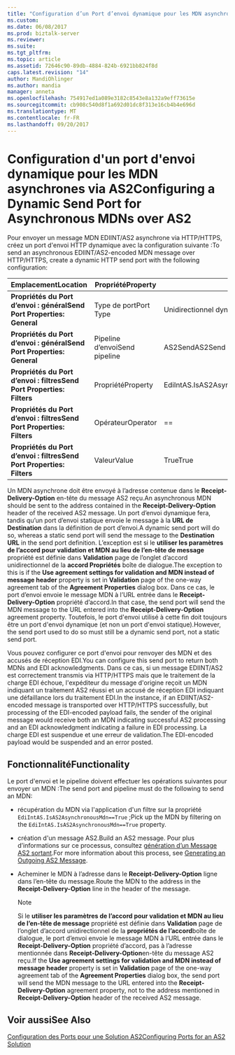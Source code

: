 ```yaml
---
title: "Configuration d’un Port d’envoi dynamique pour les MDN asynchrones via AS2 | Documents Microsoft"
ms.custom: 
ms.date: 06/08/2017
ms.prod: biztalk-server
ms.reviewer: 
ms.suite: 
ms.tgt_pltfrm: 
ms.topic: article
ms.assetid: 72646c90-89db-4884-824b-6921bb824f8d
caps.latest.revision: "14"
author: MandiOhlinger
ms.author: mandia
manager: anneta
ms.openlocfilehash: 754917ed1a089e3182c8543e8a132a9eff73615e
ms.sourcegitcommit: cb908c540d8f1a692d01dc8f313e16cb4b4e696d
ms.translationtype: MT
ms.contentlocale: fr-FR
ms.lasthandoff: 09/20/2017
---
```

# <a name="configuring-a-dynamic-send-port-for-asynchronous-mdns-over-as2"></a><span data-ttu-id="99235-102">Configuration d'un port d'envoi dynamique pour les MDN asynchrones via AS2</span><span class="sxs-lookup"><span data-stu-id="99235-102">Configuring a Dynamic Send Port for Asynchronous MDNs over AS2</span></span>
<span data-ttu-id="99235-103">Pour envoyer un message MDN EDIINT/AS2 asynchrone via HTTP/HTTPS, créez un port d'envoi HTTP dynamique avec la configuration suivante :</span><span class="sxs-lookup"><span data-stu-id="99235-103">To send an asynchronous EDIINT/AS2-encoded MDN message over HTTP/HTTPS, create a dynamic HTTP send port with the following configuration:</span></span>  
  
|<span data-ttu-id="99235-104">Emplacement</span><span class="sxs-lookup"><span data-stu-id="99235-104">Location</span></span>|<span data-ttu-id="99235-105">Propriété</span><span class="sxs-lookup"><span data-stu-id="99235-105">Property</span></span>|<span data-ttu-id="99235-106">Paramètre</span><span class="sxs-lookup"><span data-stu-id="99235-106">Setting</span></span>|  
|--------------|--------------|-------------|  
|<span data-ttu-id="99235-107">**Propriétés du Port d’envoi : général**</span><span class="sxs-lookup"><span data-stu-id="99235-107">**Send Port Properties: General**</span></span>|<span data-ttu-id="99235-108">Type de port</span><span class="sxs-lookup"><span data-stu-id="99235-108">Port Type</span></span>|<span data-ttu-id="99235-109">Unidirectionnel dynamique</span><span class="sxs-lookup"><span data-stu-id="99235-109">Dynamic One-Way</span></span>|  
|<span data-ttu-id="99235-110">**Propriétés du Port d’envoi : général**</span><span class="sxs-lookup"><span data-stu-id="99235-110">**Send Port Properties: General**</span></span>|<span data-ttu-id="99235-111">Pipeline d’envoi</span><span class="sxs-lookup"><span data-stu-id="99235-111">Send pipeline</span></span>|<span data-ttu-id="99235-112">AS2Send</span><span class="sxs-lookup"><span data-stu-id="99235-112">AS2Send</span></span>|  
|<span data-ttu-id="99235-113">**Propriétés du Port d’envoi : filtres**</span><span class="sxs-lookup"><span data-stu-id="99235-113">**Send Port Properties: Filters**</span></span>|<span data-ttu-id="99235-114">Propriété</span><span class="sxs-lookup"><span data-stu-id="99235-114">Property</span></span>|<span data-ttu-id="99235-115">EdiIntAS.IsAS2AsynchronousMdn</span><span class="sxs-lookup"><span data-stu-id="99235-115">EdiIntAS.IsAS2AsynchronousMdn</span></span>|  
|<span data-ttu-id="99235-116">**Propriétés du Port d’envoi : filtres**</span><span class="sxs-lookup"><span data-stu-id="99235-116">**Send Port Properties: Filters**</span></span>|<span data-ttu-id="99235-117">Opérateur</span><span class="sxs-lookup"><span data-stu-id="99235-117">Operator</span></span>|==|  
|<span data-ttu-id="99235-118">**Propriétés du Port d’envoi : filtres**</span><span class="sxs-lookup"><span data-stu-id="99235-118">**Send Port Properties: Filters**</span></span>|<span data-ttu-id="99235-119">Valeur</span><span class="sxs-lookup"><span data-stu-id="99235-119">Value</span></span>|<span data-ttu-id="99235-120">True</span><span class="sxs-lookup"><span data-stu-id="99235-120">True</span></span>|  
  
 <span data-ttu-id="99235-121">Un MDN asynchrone doit être envoyé à l’adresse contenue dans le **Receipt-Delivery-Option** en-tête du message AS2 reçu.</span><span class="sxs-lookup"><span data-stu-id="99235-121">An asynchronous MDN should be sent to the address contained in the **Receipt-Delivery-Option** header of the received AS2 message.</span></span> <span data-ttu-id="99235-122">Un port d’envoi dynamique fera, tandis qu’un port d’envoi statique envoie le message à la **URL de Destination** dans la définition de port d’envoi.</span><span class="sxs-lookup"><span data-stu-id="99235-122">A dynamic send port will do so, whereas a static send port will send the message to the **Destination URL** in the send port definition.</span></span> <span data-ttu-id="99235-123">L’exception est si le **utiliser les paramètres de l’accord pour validation et MDN au lieu de l’en-tête de message** propriété est définie dans **Validation** page de l’onglet d’accord unidirectionnel de la **accord Propriétés** boîte de dialogue.</span><span class="sxs-lookup"><span data-stu-id="99235-123">The exception to this is if the **Use agreement settings for validation and MDN instead of message header** property is set in **Validation** page of the one-way agreement tab of the **Agreement Properties** dialog box.</span></span> <span data-ttu-id="99235-124">Dans ce cas, le port d’envoi envoie le message MDN à l’URL entrée dans le **Receipt-Delivery-Option** propriété d’accord.</span><span class="sxs-lookup"><span data-stu-id="99235-124">In that case, the send port will send the MDN message to the URL entered into the **Receipt-Delivery-Option** agreement property.</span></span> <span data-ttu-id="99235-125">Toutefois, le port d'envoi utilisé à cette fin doit toujours être un port d'envoi dynamique (et non un port d'envoi statique).</span><span class="sxs-lookup"><span data-stu-id="99235-125">However, the send port used to do so must still be a dynamic send port, not a static send port.</span></span>  
  
 <span data-ttu-id="99235-126">Vous pouvez configurer ce port d'envoi pour renvoyer des MDN et des accusés de réception EDI.</span><span class="sxs-lookup"><span data-stu-id="99235-126">You can configure this send port to return both MDNs and EDI acknowledgments.</span></span> <span data-ttu-id="99235-127">Dans ce cas, si un message EDIINT/AS2 est correctement transmis via HTTP/HTTPS mais que le traitement de la charge EDI échoue, l'expéditeur du message d'origine reçoit un MDN indiquant un traitement AS2 réussi et un accusé de réception EDI indiquant une défaillance lors du traitement EDI.</span><span class="sxs-lookup"><span data-stu-id="99235-127">In the instance, if an EDIINT/AS2-encoded message is transported over HTTP/HTTPS successfully, but processing of the EDI-encoded payload fails, the sender of the original message would receive both an MDN indicating successful AS2 processing and an EDI acknowledgment indicating a failure in EDI processing.</span></span> <span data-ttu-id="99235-128">La charge EDI est suspendue et une erreur de validation.</span><span class="sxs-lookup"><span data-stu-id="99235-128">The EDI-encoded payload would be suspended and an error posted.</span></span>  
  
## <a name="functionality"></a><span data-ttu-id="99235-129">Fonctionnalité</span><span class="sxs-lookup"><span data-stu-id="99235-129">Functionality</span></span>  
 <span data-ttu-id="99235-130">Le port d'envoi et le pipeline doivent effectuer les opérations suivantes pour envoyer un MDN :</span><span class="sxs-lookup"><span data-stu-id="99235-130">The send port and pipeline must do the following to send an MDN:</span></span>  
  
-   <span data-ttu-id="99235-131">récupération du MDN via l'application d'un filtre sur la propriété `EdiIntAS.IsAS2AsynchronousMdn==True` ;</span><span class="sxs-lookup"><span data-stu-id="99235-131">Pick up the MDN by filtering on the `EdiIntAS.IsAS2AsynchronousMdn==True` property.</span></span>  
  
-   <span data-ttu-id="99235-132">création d'un message AS2.</span><span class="sxs-lookup"><span data-stu-id="99235-132">Build an AS2 message.</span></span> <span data-ttu-id="99235-133">Pour plus d’informations sur ce processus, consultez [génération d’un Message AS2 sortant](../core/generating-an-outgoing-as2-message.md).</span><span class="sxs-lookup"><span data-stu-id="99235-133">For more information about this process, see [Generating an Outgoing AS2 Message](../core/generating-an-outgoing-as2-message.md).</span></span>  
  
-   <span data-ttu-id="99235-134">Acheminer le MDN à l’adresse dans le **Receipt-Delivery-Option** ligne dans l’en-tête du message.</span><span class="sxs-lookup"><span data-stu-id="99235-134">Route the MDN to the address in the **Receipt-Delivery-Option** line in the header of the message.</span></span>  
  
    > [!NOTE]
    >  <span data-ttu-id="99235-135">Si le **utiliser les paramètres de l’accord pour validation et MDN au lieu de l’en-tête de message** propriété est définie dans **Validation** page de l’onglet d’accord unidirectionnel de la **propriétés de l’accord**boîte de dialogue, le port d’envoi envoie le message MDN à l’URL entrée dans le **Receipt-Delivery-Option** propriété d’accord, pas à l’adresse mentionnée dans **Receipt-Delivery-Option**en-tête du message AS2 reçu.</span><span class="sxs-lookup"><span data-stu-id="99235-135">If the **Use agreement settings for validation and MDN instead of message header** property is set in **Validation** page of the one-way agreement tab of the **Agreement Properties** dialog box, the send port will send the MDN message to the URL entered into the **Receipt-Delivery-Option** agreement property, not to the address mentioned in **Receipt-Delivery-Option** header of the received AS2 message.</span></span>  
  
## <a name="see-also"></a><span data-ttu-id="99235-136">Voir aussi</span><span class="sxs-lookup"><span data-stu-id="99235-136">See Also</span></span>  
 [<span data-ttu-id="99235-137">Configuration des Ports pour une Solution AS2</span><span class="sxs-lookup"><span data-stu-id="99235-137">Configuring Ports for an AS2 Solution</span></span>](../core/configuring-ports-for-an-as2-solution.md)